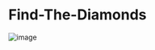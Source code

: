 # Find-The-Diamonds
![image](https://github.com/user-attachments/assets/d66f503a-94a7-4e37-8d60-4578b691f3e9)
